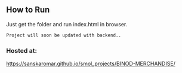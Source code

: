 ## How to Run
Just get the folder and run index.html in browser.

```diff
Project will soon be updated with backend..
```
### Hosted at:
https://sanskaromar.github.io/smol_projects/BINOD-MERCHANDISE/
